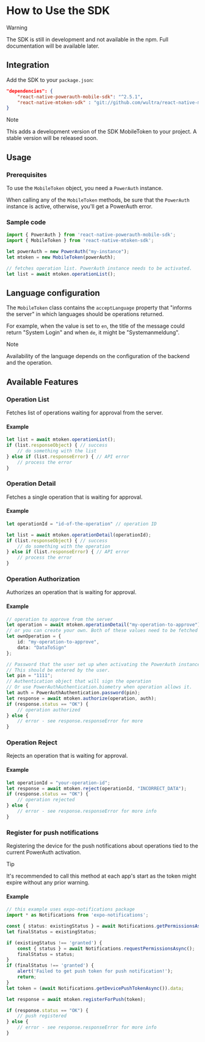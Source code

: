 # How to Use the SDK

> [!WARNING]
> The SDK is still in development and not available in the npm. Full documentation will be available later.

## Integration

Add the SDK to your `package.json`:

```json
"dependencies": {
    "react-native-powerauth-mobile-sdk": "^2.5.1",
    "react-native-mtoken-sdk" : "git://github.com/wultra/react-native-mtoken-sdk.git#develop"
}
```

> [!NOTE]
> This adds a development version of the SDK MobileToken to your project. A stable version will be released soon.

## Usage

### Prerequisites

To use the `MobileToken` object, you need a `PowerAuth` instance. 

When calling any of the `MobileToken` methods, be sure that the `PowerAuth` instance is active, otherwise, you'll get a PowerAuth error.

### Sample code

```ts
import { PowerAuth } from 'react-native-powerauth-mobile-sdk';
import { MobileToken } from 'react-native-mtoken-sdk';

let powerAuth = new PowerAuth("my-instance");
let mtoken = new MobileToken(powerAuth);

// fetches operation list. PowerAuth instance needs to be activated.
let list = await mtoken.operationList();
```

## Language configuration

The `MobileToken` class contains the `acceptLanguage` property that "informs the server" in which languages should be operations returned.

For example, when the value is set to `en`, the title of the message could return "System Login" and when `de`, it might be "Systemanmeldung".

> [!NOTE]
> Availability of the language depends on the configuration of the backend and the operation.

## Available Features

### Operation List

Fetches list of operations waiting for approval from the server.

#### Example

```ts
let list = await mtoken.operationList();
if (list.responseObject) { // success
    // do something with the list
} else if (list.responseError) { // API error
    // process the error
}
```

### Operation Detail

Fetches a single operation that is waiting for approval.

#### Example

```ts
let operationId = "id-of-the-operation" // operation ID

let list = await mtoken.operationDetail(operationId);
if (list.responseObject) { // success
    // do something with the operation
} else if (list.responseError) { // API error
    // process the error
}
```

### Operation Authorization

Authorizes an operation that is waiting for approval.

#### Example

```ts
// operation to approve from the server
let operation = await mtoken.operationDetail("my-operation-to-approve");
// or you can create your own. Both of these values need to be fetched from your own API endpoint/server.
let ownOperation = {
    id: "my-operation-to-approve",
    data: "DataToSign"
};

// Password that the user set up when activating the PowerAuth instance. 
// This should be entered by the user.
let pin = "1111"; 
// Authentication object that will sign the operation
// Or use PowerAuthAuthentication.biometry when operation allows it.
let auth = PowerAuthAuthentication.password(pin);
let response = await mtoken.authorize(operation, auth);
if (response.status == "OK") {
    // operation authorized
} else {
    // error - see response.responseError for more
}
```

### Operation Reject

Rejects an operation that is waiting for approval.

#### Example

```ts
let operationId = "your-operation-id";
let response = await mtoken.reject(operationId, "INCORRECT_DATA");
if (response.status == "OK") {
    // operation rejected
} else {
    // error - see response.responseError for more info
}
```

### Register for push notifications

Registering the device for the push notifications about operations tied to the current PowerAuth activation.

> [!TIP]
> It's recommended to call this method at each app's start as the token might expire without any prior warning.

#### Example

```ts
// this example uses expo-notifications package
import * as Notifications from 'expo-notifications';

const { status: existingStatus } = await Notifications.getPermissionsAsync();
let finalStatus = existingStatus;

if (existingStatus !== 'granted') {
    const { status } = await Notifications.requestPermissionsAsync();
    finalStatus = status;
}
if (finalStatus !== 'granted') {
    alert('Failed to get push token for push notification!');
    return;
}
let token = (await Notifications.getDevicePushTokenAsync()).data;

let response = await mtoken.registerForPush(token);

if (response.status == "OK") {
    // push registered
} else {
    // error - see response.responseError for more info
}
```
